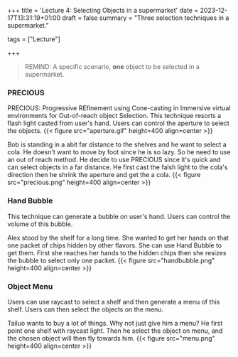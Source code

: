 +++
title = 'Lecture 4: Selecting Objects in a supermarket'
date = 2023-12-17T13:31:19+01:00
draft = false
summary = "Three selection techniques in a supermarket."

tags = ["Lecture"]

+++

> REMIND: A specific scenario, **one** object to be selected in a supermarket. 
### PRECIOUS
PRECIOUS: Progressive REfinement using Cone-casting in Immersive virtual environments for Out-of-reach object Selection.
This technique resorts a flash light casted from user's hand. Users can control the aperture to select the objects.
{{< figure src="aperture.gif" height=400 align=center  >}}

Bob is standing in a abit far distance to the shelves and he want to select a cola. He doesn't want to move by foot since he is so lazy. So he need to use an out of reach method. He decide to use PRECIOUS since it's quick and can select objects in a far distance. He first cast the falsh light to the cola's direction then he shrink the aperture and get the a cola.
{{< figure src="precious.png" height=400 align=center  >}}

### Hand Bubble
This technique can generate a bubble on user's hand. Users can control the volume of this bubble.

Alex stood by the shelf for a long time. She wanted to get her hands on that one packet of chips hidden by other flavors. She can use Hand Bubble to get them. First she reaches her hands to the hidden chips then she resizes the bubble to select only one packet.
{{< figure src="handbubble.png" height=400 align=center  >}}

### Object Menu
Users can use raycast to select a shelf and then generate a menu of this shelf. Users can then select the objects on the menu.

Tailuo wants to buy a lot of things. Why not just give him a menu? He first point one shelf with raycast light. Then he select the object on menu, and the chosen object will then fly towards him.
{{< figure src="menu.png" height=400 align=center  >}}


